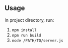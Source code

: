 ## Usage
In project directory, run:
1. ```npm install```
2. ```npm run build```
3. ```node /PATH/TO/server.js```
